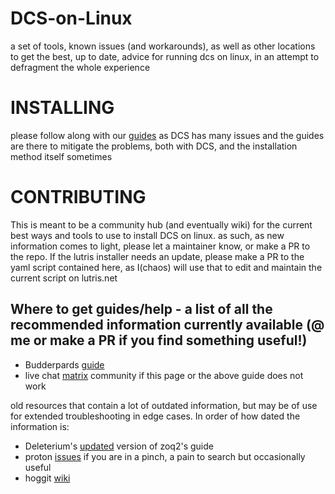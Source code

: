 # DCS-on-Linux
a set of tools, known issues (and workarounds), as well as other locations to get the best, up to date, advice for running dcs on linux, in an attempt to defragment the whole experience

# INSTALLING
please follow along with our [guides](https://github.com/ChaosRifle/DCS-on-Linux/wiki/Installation#select-an-installation-method) as DCS has many issues and the guides are there to mitigate the problems, both with DCS, and the installation method itself sometimes

# CONTRIBUTING
This is meant to be a community hub (and eventually wiki) for the current best ways and tools to use to install DCS on linux. as such, as new information comes to light, please let a maintainer know, or make a PR to the repo. If the lutris installer needs an update, please make a PR to the yaml script contained here, as I(chaos) will use that to edit and maintain the current script on lutris.net



## Where to get guides/help - a list of all the recommended information currently available (@ me or make a PR if you find something useful!)
- Budderpards [guide](https://github.com/budderpard/DCS_Standalone_on_linux/tree/master?tab=readme-ov-file)
- live chat [matrix](https://matrix.to/#/#dcs-on-linux:matrix.org) community if this page or the above guide does not work

old resources that contain a lot of outdated information, but may be of use for extended troubleshooting in edge cases. In order of how dated the information is:
- Deleterium's [updated](https://github.com/deleterium/dcs_on_linux) version of zoq2's guide
- proton [issues](https://github.com/ValveSoftware/Proton/issues/1722) if you are in a pinch, a pain to search but occasionally useful
- hoggit [wiki](https://wiki.hoggitworld.com/view/DCS_on_linux)
